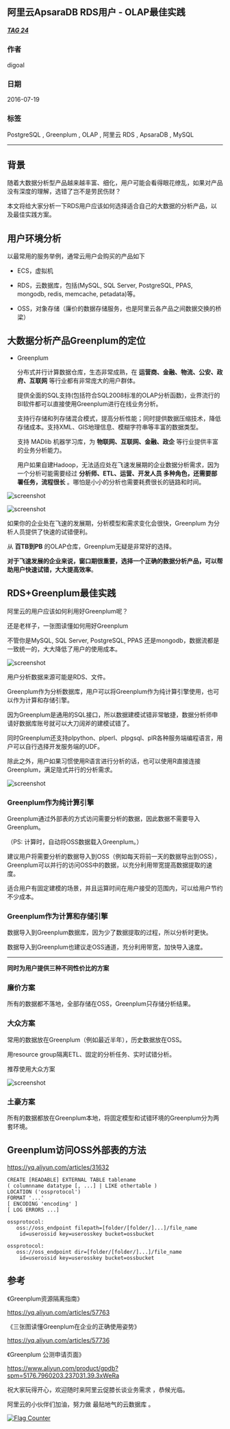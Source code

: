 ## 阿里云ApsaraDB RDS用户 - OLAP最佳实践  
##### [TAG 24](../class/24.md)
                          
### 作者                              
digoal                              
                          
### 日期                              
2016-07-19                            
                          
### 标签                              
PostgreSQL , Greenplum , OLAP , 阿里云 RDS , ApsaraDB , MySQL                  
                          
----                              
                          
## 背景  
随着大数据分析型产品越来越丰富、细化，用户可能会看得眼花缭乱，如果对产品没有深度的理解，选错了岂不是劳民伤财？      
    
本文将给大家分析一下RDS用户应该如何选择适合自己的大数据的分析产品，以及最佳实践方案。    
    
## 用户环境分析  
以最常用的服务举例，通常云用户会购买的产品如下    
  
* ECS，虚拟机  
  
* RDS，云数据库，包括(MySQL, SQL Server, PostgreSQL, PPAS, mongodb, redis, memcache, petadata)等。    
  
* OSS，对象存储（廉价的数据存储服务，也是阿里云各产品之间数据交换的桥梁）  
  
## 大数据分析产品Greenplum的定位  
* Greenplum  
  
  分布式并行计算数据仓库，生态非常成熟，在 **运营商、金融、物流、公安、政府、互联网** 等行业都有非常庞大的用户群体。      
  
  提供全面的SQL支持(包括符合SQL2008标准的OLAP分析函数)，业界流行的BI软件都可以直接使用Greenplum进行在线业务分析。    
    
  支持行存储和列存储混合模式，提高分析性能；同时提供数据压缩技术，降低存储成本。支持XML、GIS地理信息、模糊字符串等丰富的数据类型。      
  
  支持 MADlib 机器学习库，为 **物联网、互联网、金融、政企** 等行业提供丰富的业务分析能力。    
  
  用户如果自建Hadoop，无法适应处在飞速发展期的企业数据分析需求，因为一个分析可能需要经过 **分析师、ETL、运营、开发人员 多种角色，还需要部署任务，流程很长** 。哪怕是小小的分析也需要耗费很长的链路和时间。    
    
![screenshot](20160719_01_pic_001.png)    
    
![screenshot](20160719_01_pic_002.png)  
    
  如果你的企业处在飞速的发展期，分析模型和需求变化会很快，Greenplum 为分析人员提供了快速的试错便利。    
  
  从 **百TB到PB** 的OLAP仓库，Greenplum无疑是非常好的选择。    
    
  **对于飞速发展的企业来说，窗口期很重要，选择一个正确的数据分析产品，可以帮助用户快速试错，大大提高效率**。    
    
## RDS+Greenplum最佳实践  
阿里云的用户应该如何利用好Greenplum呢？    
    
还是老样子，一张图读懂如何用好Greenplum    
  
不管你是MySQL, SQL Server, PostgreSQL, PPAS 还是mongodb，数据流都是一致统一的，大大降低了用户的使用成本。    
  
![screenshot](20160719_01_pic_003.png)  
    
用户分析数据来源可能是RDS、文件。      
    
Greenplum作为分析数据库，用户可以将Greenplum作为纯计算引擎使用，也可以作为计算和存储引擎。    
    
因为Greenplum是通用的SQL接口，所以数据建模试错非常敏捷，数据分析师申请好数据库账号就可以大刀阔斧的建模试错了。    
    
同时Greenplum还支持plpython、plperl、plpgsql、plR各种服务端编程语言，用户可以自行选择开发服务端的UDF。    
    
除此之外，用户如果习惯使用R语言进行分析的话，也可以使用R直接连接Greenplum，满足隐式并行的分析需求。    
  
![screenshot](20160719_01_pic_004.png)    
    
### Greenplum作为纯计算引擎  
Greenplum通过外部表的方式访问需要分析的数据，因此数据不需要导入Greenplum。    
    
（PS: 计算时，自动将OSS数据载入Greenplum。）    
    
建议用户将需要分析的数据导入到OSS（例如每天将前一天的数据导出到OSS），Greenplum可以并行的访问OSS中的数据，以充分利用带宽提高数据提取的速度。    
    
适合用户有固定建模的场景，并且运算时间在用户接受的范围内，可以给用户节约不少成本。    
      
### Greenplum作为计算和存储引擎  
数据导入到Greenplum数据库，因为少了数据提取的过程，所以分析时更快。    
    
数据导入到Greenplum也建议走OSS通道，充分利用带宽，加快导入速度。    
    
---   
  
 **同时为用户提供三种不同性价比的方案**    
  
### 廉价方案  
所有的数据都不落地，全部存储在OSS，Greenplum只存储分析结果。    
    
### 大众方案  
常用的数据放在Greenplum（例如最近半年），历史数据放在OSS。    
    
用resource group隔离ETL、固定的分析任务、实时试错分析。    
    
推荐使用大众方案      
  
![screenshot](20160719_01_pic_005.png)  
    
### 土豪方案  
所有的数据都放在Greenplum本地，将固定模型和试错环境的Greenplum分为两套环境。      
    
## Greenplum访问OSS外部表的方法  
https://yq.aliyun.com/articles/31632    
  
```  
CREATE [READABLE] EXTERNAL TABLE tablename  
( columnname datatype [, ...] | LIKE othertable )  
LOCATION ('ossprotocol')  
FORMAT '...'  
[ ENCODING 'encoding' ]  
[ LOG ERRORS ...]  
  
ossprotocol:  
   oss://oss_endpoint filepath=[folder/[folder/]...]/file_name   
    id=userossid key=userosskey bucket=ossbucket  
  
ossprotocol:  
   oss://oss_endpoint dir=[folder/[folder/]...]/file_name   
    id=userossid key=userosskey bucket=ossbucket  
```  
    
## 参考  
《Greenplum资源隔离指南》    
  
https://yq.aliyun.com/articles/57763     
    
《三张图读懂Greenplum在企业的正确使用姿势》    
  
https://yq.aliyun.com/articles/57736    
  
《Greenplum 公测申请页面》    
  
https://www.aliyun.com/product/gpdb?spm=5176.7960203.237031.39.3xWeRa    
  
祝大家玩得开心，欢迎随时来阿里云促膝长谈业务需求 ，恭候光临。    
  
阿里云的小伙伴们加油，努力做 最贴地气的云数据库 。     
                          

  
<a rel="nofollow" href="http://info.flagcounter.com/h9V1"  ><img src="http://s03.flagcounter.com/count/h9V1/bg_FFFFFF/txt_000000/border_CCCCCC/columns_2/maxflags_12/viewers_0/labels_0/pageviews_0/flags_0/"  alt="Flag Counter"  border="0"  ></a>  
  
